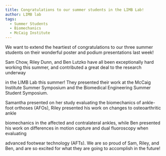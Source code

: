```yaml
---
title: Congratulations to our summer students in the LIMB Lab!
author: LIMB lab
tags:
  - Summer Students
  - Biomechanics
  - McCaig Institute
---
```


We want to extend the heartiest of congratulations to our three summer students on their wonderful poster and podium presentations last week!

Sam Chow, Riley Dunn, and Ben Lutzko have all been exceptionally hard working this summer, and contributed a great deal to the research underway

in the LIMB Lab this summer! They presented their work at the McCaig Institute Summer Symposium and the Biomedical Engineering Summer Student Symposium.

Samantha presented on her study evaluating the biomechanics of ankle-foot orthoses (AFOs), Riley presented his work on changes to osteoarthritic ankle 

biomechanics in the affected and contralateral ankles, while Ben presented his work on differences in motion capture and dual fluoroscopy when evaluating 

advanced footwear technology (AFTs). We are so proud of Sam, Riley, and Ben, and are so excited for what they are going to accomplish in the future!
